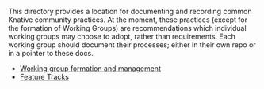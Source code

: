 
This directory provides a location for documenting and recording common Knative
community practices. At the moment, these practices (except for the formation of
Working Groups) are recommendations which individual working groups may choose
to adopt, rather than requirements. Each working group should document their
processes; either in their own repo or in a pointer to these docs.

- [Working group formation and management](./WORKING-GROUP-PROCESSES.md)
- [Feature Tracks](./FEATURE-TRACKS.md)

<!-- TODO(argent/eallred): Add recommended process for:

- Issue triage and milestone management
- Feature management
- Experimental features
- Alpha/beta/GA maturity

-->
